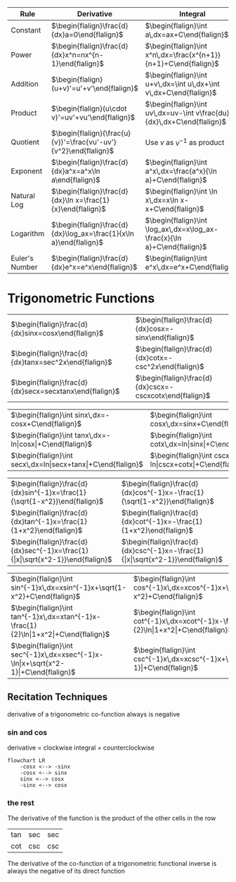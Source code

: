 
| Rule           | Derivative                                                         | Integral                                                                  |
| -------------- | ------------------------------------------------------------------ | ------------------------------------------------------------------------- |
| Constant       | $\begin{flalign}\frac{d}{dx}a=0\end{flalign}$                      | $\begin{flalign}\int a\,dx=ax+C\end{flalign}$                             |
| Power          | $\begin{flalign}\frac{d}{dx}x^n=nx^{n-1}\end{flalign}$             | $\begin{flalign}\int x^n\,dx=\frac{x^{n+1}}{n+1}+C\end{flalign}$          |
| Addition       | $\begin{flalign}(u+v)'=u'+v'\end{flalign}$                         | $\begin{flalign}\int u+v\,dx=\int u\,dx+\int v\,dx+C\end{flalign}$        |
| Product        | $\begin{flalign}(u\cdot v)'=uv'+vu'\end{flalign}$                  | $\begin{flalign}\int uv\,dx=uv-\int v\frac{du}{dx}\,dx+C\end{flalign}$    |
| Quotient       | $\begin{flalign}(\frac{u}{v})'=\frac{vu'-uv'}{v^2}\end{flalign}$   | Use $v$ as $v^{-1}$ as product                                            |
| Exponent       | $\begin{flalign}\frac{d}{dx}a^x=a^x\ln a\end{flalign}$             | $\begin{flalign}\int a^x\,dx=\frac{a^x}{\ln a}+C\end{flalign}$            |
| Natural Log    | $\begin{flalign}\frac{d}{dx}\ln x=\frac{1}{x}\end{flalign}$        | $\begin{flalign}\int \ln x\,dx=x\ln x-x+C\end{flalign}$                   |
| Logarithm      | $\begin{flalign}\frac{d}{dx}\log_ax=\frac{1}{x\ln a}\end{flalign}$ | $\begin{flalign}\int \log_ax\,dx=x\log_ax-\frac{x}{\ln a}+C\end{flalign}$ |
| Euler's Number | $\begin{flalign}\frac{d}{dx}e^x=e^x\end{flalign}$                  | $\begin{flalign}\int e^x\,dx=e^x+C\end{flalign}$                          |
# Trigonometric Functions

|                                                         |                                                          |
| ------------------------------------------------------- | -------------------------------------------------------- |
| $\begin{flalign}\frac{d}{dx}sinx=cosx\end{flalign}$     | $\begin{flalign}\frac{d}{dx}cosx=-sinx\end{flalign}$     |
| $\begin{flalign}\frac{d}{dx}tanx=sec^2x\end{flalign}$   | $\begin{flalign}\frac{d}{dx}cotx=-csc^2x\end{flalign}$   |
| $\begin{flalign}\frac{d}{dx}secx=secxtanx\end{flalign}$ | $\begin{flalign}\frac{d}{dx}cscx=-cscxcotx\end{flalign}$ |

|                                                               |                                                                |
| ------------------------------------------------------------- | -------------------------------------------------------------- |
| $\begin{flalign}\int sinx\,dx=-cosx+C\end{flalign}$           | $\begin{flalign}\int cosx\,dx=sinx+C\end{flalign}$             |
| $\begin{flalign}\int tanx\,dx=-ln\|cosx\|+C\end{flalign}$     | $\begin{flalign}\int cotx\,dx=ln\|sinx\|+C\end{flalign}$       |
| $\begin{flalign}\int secx\,dx=ln\|secx+tanx\|+C\end{flalign}$ | $\begin{flalign}\int cscx\,dx=-ln\|cscx+cotx\|+C\end{flalign}$ |

|                                                                                 |                                                                                  |
| ------------------------------------------------------------------------------- | -------------------------------------------------------------------------------- |
| $\begin{flalign}\frac{d}{dx}sin^{-1}x=\frac{1}{\sqrt{1-x^2}}\end{flalign}$      | $\begin{flalign}\frac{d}{dx}cos^{-1}x=-\frac{1}{\sqrt{1-x^2}}\end{flalign}$      |
| $\begin{flalign}\frac{d}{dx}tan^{-1}x=\frac{1}{1+x^2}\end{flalign}$             | $\begin{flalign}\frac{d}{dx}cot^{-1}x=-\frac{1}{1+x^2}\end{flalign}$             |
| $\begin{flalign}\frac{d}{dx}sec^{-1}x=\frac{1}{\|x\|\sqrt{x^2-1}}\end{flalign}$ | $\begin{flalign}\frac{d}{dx}csc^{-1}x=-\frac{1}{\|x\|\sqrt{x^2-1}}\end{flalign}$ |

|                                                                                       |                                                                                       |
| ------------------------------------------------------------------------------------- | ------------------------------------------------------------------------------------- |
| $\begin{flalign}\int sin^{-1}x\,dx=xsin^{-1}x+\sqrt{1-x^2}+C\end{flalign}$            | $\begin{flalign}\int cos^{-1}x\,dx=xcos^{-1}x+\sqrt{1-x^2}+C\end{flalign}$            |
| $\begin{flalign}\int tan^{-1}x\,dx=xtan^{-1}x-\frac{1}{2}\ln\|1+x^2\|+C\end{flalign}$ | $\begin{flalign}\int cot^{-1}x\,dx=xcot^{-1}x-\frac{1}{2}\ln\|1+x^2\|+C\end{flalign}$ |
| $\begin{flalign}\int sec^{-1}x\,dx=xsec^{-1}x-\ln\|x+\sqrt{x^2-1}\|+C\end{flalign}$   | $\begin{flalign}\int csc^{-1}x\,dx=xcsc^{-1}x+\ln\|x+\sqrt{x^2-1}\|+C\end{flalign}$   |
## Recitation Techniques
derivative of a trigonometric co-function always is negative
### sin and cos
derivative = clockwise
integral = counterclockwise
```mermaid
flowchart LR
    -cosx <--> -sinx
    -cosx <--> sinx
    sinx <--> cosx
    -sinx <--> cosx
```

### the rest
The derivative of the function is the product of the other cells in the row

|     |     |     |
| :---: | :---: | :---: |
| tan | sec | sec |
| cot | csc | csc |

The derivative of the co-function of a trigonometric functional inverse is always the negative of its direct function